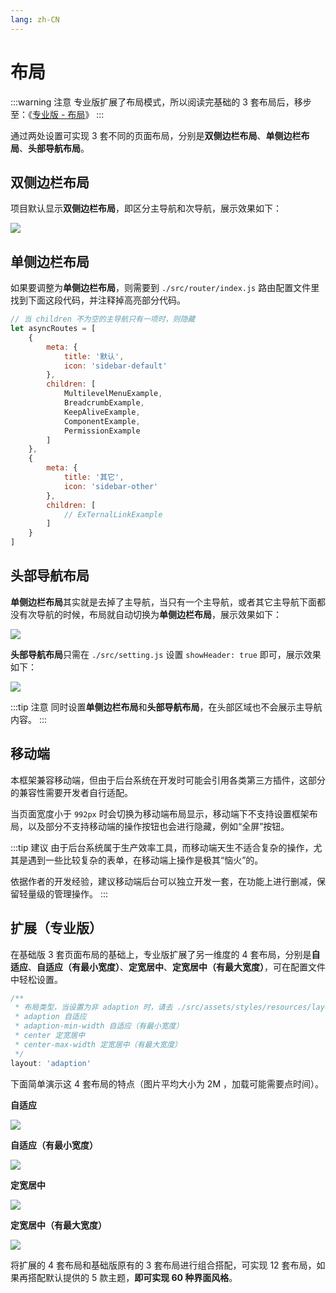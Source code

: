 ```yaml
---
lang: zh-CN
---
```


# 布局

:::warning 注意
专业版扩展了布局模式，所以阅读完基础的 3 套布局后，移步至：《[专业版 - 布局](pro/layout)》
:::

通过两处设置可实现 3 套不同的页面布局，分别是**双侧边栏布局**、**单侧边栏布局**、**头部导航布局**。

## 双侧边栏布局

项目默认显示**双侧边栏布局**，即区分主导航和次导航，展示效果如下：

![](/fantastic-admin/basic-layout-default.png)

## 单侧边栏布局

如果要调整为**单侧边栏布局**，则需要到 `./src/router/index.js` 路由配置文件里找到下面这段代码，并注释掉高亮部分代码。

```js {22}
// 当 children 不为空的主导航只有一项时，则隐藏
let asyncRoutes = [
    {
        meta: {
            title: '默认',
            icon: 'sidebar-default'
        },
        children: [
            MultilevelMenuExample,
            BreadcrumbExample,
            KeepAliveExample,
            ComponentExample,
            PermissionExample
        ]
    },
    {
        meta: {
            title: '其它',
            icon: 'sidebar-other'
        },
        children: [
            // ExTernalLinkExample
        ]
    }
]
```

## 头部导航布局

**单侧边栏布局**其实就是去掉了主导航，当只有一个主导航，或者其它主导航下面都没有次导航的时候，布局就自动切换为**单侧边栏布局**，展示效果如下：

![](/fantastic-admin/basic-layout-without-main-sidebar.png)

**头部导航布局**只需在 `./src/setting.js` 设置 `showHeader: true` 即可，展示效果如下：

![](/fantastic-admin/basic-layout-header.png)

:::tip 注意
同时设置**单侧边栏布局**和**头部导航布局**，在头部区域也不会展示主导航内容。
:::

## 移动端

本框架兼容移动端，但由于后台系统在开发时可能会引用各类第三方插件，这部分的兼容性需要开发者自行适配。

当页面宽度小于 `992px` 时会切换为移动端布局显示，移动端下不支持设置框架布局，以及部分不支持移动端的操作按钮也会进行隐藏，例如“全屏”按钮。

:::tip 建议
由于后台系统属于生产效率工具，而移动端天生不适合复杂的操作，尤其是遇到一些比较复杂的表单，在移动端上操作是极其“恼火”的。

依据作者的开发经验，建议移动端后台可以独立开发一套，在功能上进行删减，保留轻量级的管理操作。
:::

## 扩展（专业版）

在基础版 3 套页面布局的基础上，专业版扩展了另一维度的 4 套布局，分别是**自适应**、**自适应（有最小宽度）**、**定宽居中**、**定宽居中（有最大宽度）**，可在配置文件中轻松设置。

```js
/**
 * 布局类型，当设置为非 adaption 时，请去 ./src/assets/styles/resources/layout.scss 里设置 $g-app-width
 * adaption 自适应
 * adaption-min-width 自适应（有最小宽度）
 * center 定宽居中
 * center-max-width 定宽居中（有最大宽度）
 */
layout: 'adaption'
```

下面简单演示这 4 套布局的特点（图片平均大小为 2M ，加载可能需要点时间）。

**自适应**

![](/fantastic-admin/layout_1.gif)

**自适应（有最小宽度）**

![](/fantastic-admin/layout_2.gif)

**定宽居中**

![](/fantastic-admin/layout_3.gif)

**定宽居中（有最大宽度）**

![](/fantastic-admin/layout_4.gif)

将扩展的 4 套布局和基础版原有的 3 套布局进行组合搭配，可实现 12 套布局，如果再搭配默认提供的 5 款主题，**即可实现 60 种界面风格**。